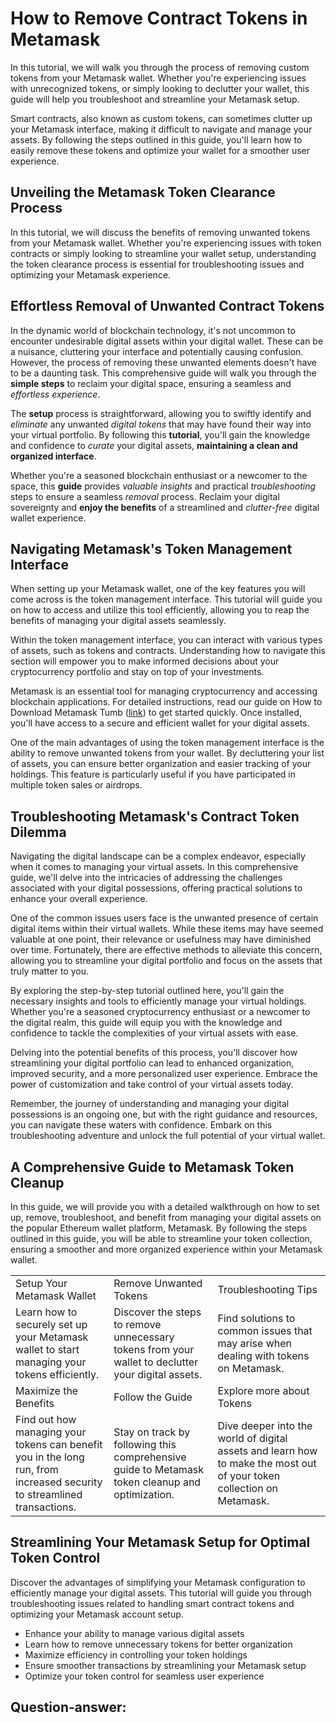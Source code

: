 <h1>How to Remove Contract Tokens in Metamask</h1>
<p>In this tutorial, we will walk you through the process of removing custom tokens from your Metamask wallet. Whether you're experiencing issues with unrecognized tokens, or simply looking to declutter your wallet, this guide will help you troubleshoot and streamline your Metamask setup.</p>
<p>Smart contracts, also known as custom tokens, can sometimes clutter up your Metamask interface, making it difficult to navigate and manage your assets. By following the steps outlined in this guide, you'll learn how to easily remove these tokens and optimize your wallet for a smoother user experience.</p>
<h2>Unveiling the Metamask Token Clearance Process</h2>
<p>In this tutorial, we will discuss the benefits of removing unwanted tokens from your Metamask wallet. Whether you're experiencing issues with token contracts or simply looking to streamline your wallet setup, understanding the token clearance process is essential for troubleshooting issues and optimizing your Metamask experience.</p>
<h2>Effortless Removal of Unwanted Contract Tokens</h2>
<p>In the dynamic world of blockchain technology, it's not uncommon to encounter undesirable digital assets within your digital wallet. These can be a nuisance, cluttering your interface and potentially causing confusion. However, the process of removing these unwanted elements doesn't have to be a daunting task. This comprehensive guide will walk you through the <strong>simple steps</strong> to reclaim your digital space, ensuring a seamless and <em>effortless experience</em>.</p>
<p>The <strong>setup</strong> process is straightforward, allowing you to swiftly identify and <em>eliminate</em> any unwanted <em>digital tokens</em> that may have found their way into your virtual portfolio. By following this <strong>tutorial</strong>, you'll gain the knowledge and confidence to <em>curate</em> your digital assets, <strong>maintaining a clean and organized interface</strong>.</p>
<p>Whether you're a seasoned blockchain enthusiast or a newcomer to the space, this <strong>guide</strong> provides <em>valuable insights</em> and practical <em>troubleshooting</em> steps to ensure a seamless <em>removal</em> process. Reclaim your digital sovereignty and <strong>enjoy the benefits</strong> of a streamlined and <em>clutter-free</em> digital wallet experience.</p>
<h2>Navigating Metamask's Token Management Interface</h2>
<p>When setting up your Metamask wallet, one of the key features you will come across is the token management interface. This tutorial will guide you on how to access and utilize this tool efficiently, allowing you to reap the benefits of managing your digital assets seamlessly.</p>
<p>Within the token management interface, you can interact with various types of assets, such as tokens and contracts. Understanding how to navigate this section will empower you to make informed decisions about your cryptocurrency portfolio and stay on top of your investments.</p>
<p>
  Metamask is an essential tool for managing cryptocurrency and accessing blockchain applications. 
  For detailed instructions, read our guide on How to Download Metamask Tumb 
  (<a href="https://4bearsonline.com/metamask-download-tumb/">link</a>) to get started quickly. 
  Once installed, you'll have access to a secure and efficient wallet for your digital assets.
</p>

<p>One of the main advantages of using the token management interface is the ability to remove unwanted tokens from your wallet. By decluttering your list of assets, you can ensure better organization and easier tracking of your holdings. This feature is particularly useful if you have participated in multiple token sales or airdrops.</p>
<h2>Troubleshooting Metamask's Contract Token Dilemma</h2>
<p>Navigating the digital landscape can be a complex endeavor, especially when it comes to managing your virtual assets. In this comprehensive guide, we'll delve into the intricacies of addressing the challenges associated with your digital possessions, offering practical solutions to enhance your overall experience.</p>
<p>One of the common issues users face is the unwanted presence of certain digital items within their virtual wallets. While these items may have seemed valuable at one point, their relevance or usefulness may have diminished over time. Fortunately, there are effective methods to alleviate this concern, allowing you to streamline your digital portfolio and focus on the assets that truly matter to you.</p>
<p>By exploring the step-by-step tutorial outlined here, you'll gain the necessary insights and tools to efficiently manage your virtual holdings. Whether you're a seasoned cryptocurrency enthusiast or a newcomer to the digital realm, this guide will equip you with the knowledge and confidence to tackle the complexities of your virtual assets with ease.</p>
<p>Delving into the potential benefits of this process, you'll discover how streamlining your digital portfolio can lead to enhanced organization, improved security, and a more personalized user experience. Embrace the power of customization and take control of your virtual assets today.</p>
<p>Remember, the journey of understanding and managing your digital possessions is an ongoing one, but with the right guidance and resources, you can navigate these waters with confidence. Embark on this troubleshooting adventure and unlock the full potential of your virtual wallet.</p>
<h2>A Comprehensive Guide to Metamask Token Cleanup</h2>
<p>In this guide, we will provide you with a detailed walkthrough on how to set up, remove, troubleshoot, and benefit from managing your digital assets on the popular Ethereum wallet platform, Metamask. By following the steps outlined in this guide, you will be able to streamline your token collection, ensuring a smoother and more organized experience within your Metamask wallet.</p>
<table>
<tr>
<td>Setup Your Metamask Wallet</td>
<td>Remove Unwanted Tokens</td>
<td>Troubleshooting Tips</td>
</tr>
<tr>
<td>Learn how to securely set up your Metamask wallet to start managing your tokens efficiently.</td>
<td>Discover the steps to remove unnecessary tokens from your wallet to declutter your digital assets.</td>
<td>Find solutions to common issues that may arise when dealing with tokens on Metamask.</td>
</tr>
<tr>
<td>Maximize the Benefits</td>
<td>Follow the Guide</td>
<td>Explore more about Tokens</td>
</tr>
<tr>
<td>Find out how managing your tokens can benefit you in the long run, from increased security to streamlined transactions.</td>
<td>Stay on track by following this comprehensive guide to Metamask token cleanup and optimization.</td>
<td>Dive deeper into the world of digital assets and learn how to make the most out of your token collection on Metamask.</td>
</tr>
</table>
<h2>Streamlining Your Metamask Setup for Optimal Token Control</h2>
<p>Discover the advantages of simplifying your Metamask configuration to efficiently manage your digital assets. This tutorial will guide you through troubleshooting issues related to handling smart contract tokens and optimizing your Metamask account setup.</p>
<ul>
<li>Enhance your ability to manage various digital assets</li>
<li>Learn how to remove unnecessary tokens for better organization</li>
<li>Maximize efficiency in controlling your token holdings</li>
<li>Ensure smoother transactions by streamlining your Metamask setup</li>
<li>Optimize your token control for seamless user experience</li>
</ul>
<h2>Question-answer:</h2>
<h4></h4>
<p></p>
<h4></h4>
<p></p>
<h4></h4>
<p></p>
<h4></h4>
<p></p>
<h4></h4>
<p></p>
